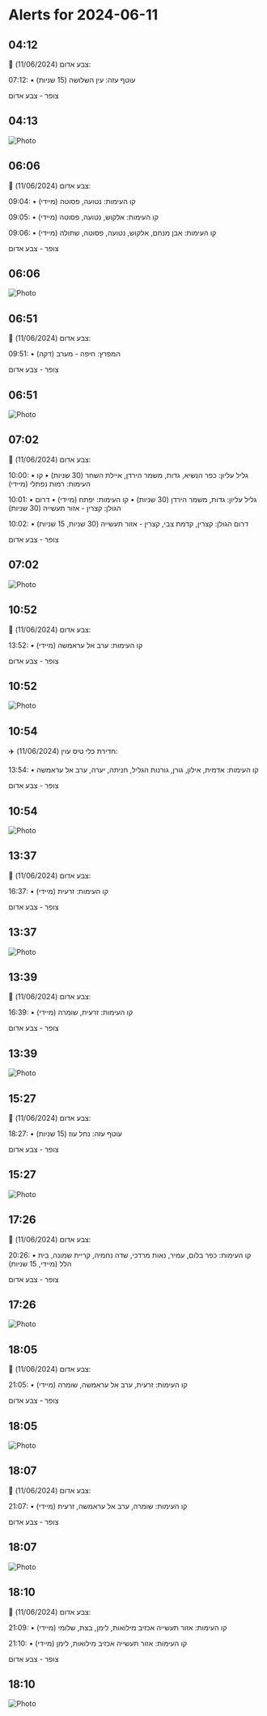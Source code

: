 # Alerts for 2024-06-11

## 04:12

🔴 צבע אדום (11/06/2024):

07:12:
• עוטף עזה: עין השלושה (15 שניות)

צופר - צבע אדום

## 04:13

![Photo](images/21949.jpg)

## 06:06

🔴 צבע אדום (11/06/2024):

09:04:
• קו העימות: נטועה, פסוטה (מיידי)

09:05:
• קו העימות: אלקוש, נטועה, פסוטה (מיידי)

09:06:
• קו העימות: אבן מנחם, אלקוש, נטועה, פסוטה, שתולה (מיידי)

צופר - צבע אדום

## 06:06

![Photo](images/21955.jpg)

## 06:51

🔴 צבע אדום (11/06/2024):

09:51:
• המפרץ: חיפה - מערב (דקה)

צופר - צבע אדום

## 06:51

![Photo](images/21957.jpg)

## 07:02

🔴 צבע אדום (11/06/2024):

10:00:
• גליל עליון: כפר הנשיא, גדות, משמר הירדן, איילת השחר (30 שניות)
• קו העימות: רמות נפתלי (מיידי)

10:01:
• גליל עליון: גדות, משמר הירדן (30 שניות)
• קו העימות: יפתח (מיידי)
• דרום הגולן: קצרין - אזור תעשייה (30 שניות)

10:02:
• דרום הגולן: קצרין, קדמת צבי, קצרין - אזור תעשייה (30 שניות, 15 שניות)

צופר - צבע אדום

## 07:02

![Photo](images/21975.jpg)

## 10:52

🔴 צבע אדום (11/06/2024):

13:52:
• קו העימות: ערב אל עראמשה (מיידי)

צופר - צבע אדום

## 10:52

![Photo](images/21977.jpg)

## 10:54

✈️ חדירת כלי טיס עוין (11/06/2024):

13:54:
• קו העימות: אדמית, אילון, גורן, גורנות הגליל, חניתה, יערה, ערב אל עראמשה 

צופר - צבע אדום

## 10:54

![Photo](images/21979.jpg)

## 13:37

🔴 צבע אדום (11/06/2024):

16:37:
• קו העימות: זרעית (מיידי)

צופר - צבע אדום

## 13:37

![Photo](images/21981.jpg)

## 13:39

🔴 צבע אדום (11/06/2024):

16:39:
• קו העימות: זרעית, שומרה (מיידי)

צופר - צבע אדום

## 13:39

![Photo](images/21983.jpg)

## 15:27

🔴 צבע אדום (11/06/2024):

18:27:
• עוטף עזה: נחל עוז (15 שניות)

צופר - צבע אדום

## 15:27

![Photo](images/21985.jpg)

## 17:26

🔴 צבע אדום (11/06/2024):

20:26:
• קו העימות: כפר בלום, עמיר, נאות מרדכי, שדה נחמיה, קריית שמונה, בית הלל (מיידי, 15 שניות)

צופר - צבע אדום

## 17:26

![Photo](images/21993.jpg)

## 18:05

🔴 צבע אדום (11/06/2024):

21:05:
• קו העימות: זרעית, ערב אל עראמשה, שומרה (מיידי)

צופר - צבע אדום

## 18:05

![Photo](images/21995.jpg)

## 18:07

🔴 צבע אדום (11/06/2024):

21:07:
• קו העימות: שומרה, ערב אל עראמשה, זרעית (מיידי)

צופר - צבע אדום

## 18:07

![Photo](images/21997.jpg)

## 18:10

🔴 צבע אדום (11/06/2024):

21:09:
• קו העימות: אזור תעשייה אכזיב מילואות, לימן, בצת, שלומי (מיידי)

21:10:
• קו העימות: אזור תעשייה אכזיב מילואות, לימן (מיידי)

צופר - צבע אדום

## 18:10

![Photo](images/22007.jpg)

